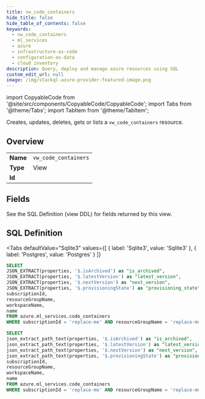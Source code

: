 ```yaml
--- 
title: vw_code_containers
hide_title: false
hide_table_of_contents: false
keywords:
  - vw_code_containers
  - ml_services
  - azure
  - infrastructure-as-code
  - configuration-as-data
  - cloud inventory
description: Query, deploy and manage azure resources using SQL
custom_edit_url: null
image: /img/stackql-azure-provider-featured-image.png
---
```


import CopyableCode from '@site/src/components/CopyableCode/CopyableCode';
import Tabs from '@theme/Tabs';
import TabItem from '@theme/TabItem';

Creates, updates, deletes, gets or lists a <code>vw_code_containers</code> resource.

## Overview
<table><tbody>
<tr><td><b>Name</b></td><td><code>vw_code_containers</code></td></tr>
<tr><td><b>Type</b></td><td>View</td></tr>
<tr><td><b>Id</b></td><td><CopyableCode code="azure.ml_services.vw_code_containers" /></td></tr>
</tbody></table>

## Fields

See the SQL Definition (view DDL) for fields returned by this view.

## SQL Definition

<Tabs
defaultValue="Sqlite3"
values={[
{ label: 'Sqlite3', value: 'Sqlite3' },
{ label: 'Postgres', value: 'Postgres' }
]}
>
<TabItem value="Sqlite3">

```sql
SELECT
JSON_EXTRACT(properties, '$.isArchived') as "is_archived",
JSON_EXTRACT(properties, '$.latestVersion') as "latest_version",
JSON_EXTRACT(properties, '$.nextVersion') as "next_version",
JSON_EXTRACT(properties, '$.provisioningState') as "provisioning_state",
subscriptionId,
resourceGroupName,
workspaceName,
name
FROM azure.ml_services.code_containers
WHERE subscriptionId = 'replace-me' AND resourceGroupName = 'replace-me' AND workspaceName = 'replace-me';
```

</TabItem>
<TabItem value="Postgres">

```sql
SELECT
json_extract_path_text(properties, '$.isArchived') as "is_archived",
json_extract_path_text(properties, '$.latestVersion') as "latest_version",
json_extract_path_text(properties, '$.nextVersion') as "next_version",
json_extract_path_text(properties, '$.provisioningState') as "provisioning_state",
subscriptionId,
resourceGroupName,
workspaceName,
name
FROM azure.ml_services.code_containers
WHERE subscriptionId = 'replace-me' AND resourceGroupName = 'replace-me' AND workspaceName = 'replace-me';
```

</TabItem>
</Tabs>
